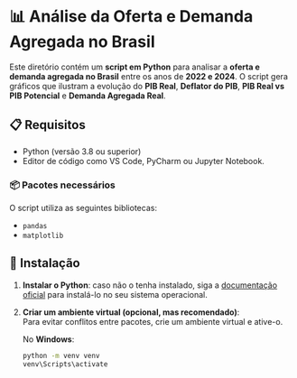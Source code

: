 # 📊 Análise da Oferta e Demanda Agregada no Brasil

Este diretório contém um **script em Python** para analisar a **oferta e demanda agregada no Brasil** entre os anos de **2022 e 2024**. O script gera gráficos que ilustram a evolução do **PIB Real**, **Deflator do PIB**, **PIB Real vs PIB Potencial** e **Demanda Agregada Real**.

## 📋 Requisitos

- Python (versão 3.8 ou superior)
- Editor de código como VS Code, PyCharm ou Jupyter Notebook.

### 📦 Pacotes necessários

O script utiliza as seguintes bibliotecas:

- `pandas`
- `matplotlib`

## 🔧 Instalação

1. **Instalar o Python**: caso não o tenha instalado, siga a [documentação oficial](https://www.python.org/downloads/) para instalá-lo no seu sistema operacional.

2. **Criar um ambiente virtual (opcional, mas recomendado)**:  
   Para evitar conflitos entre pacotes, crie um ambiente virtual e ative-o.

   No **Windows**:
   ```bash
   python -m venv venv
   venv\Scripts\activate